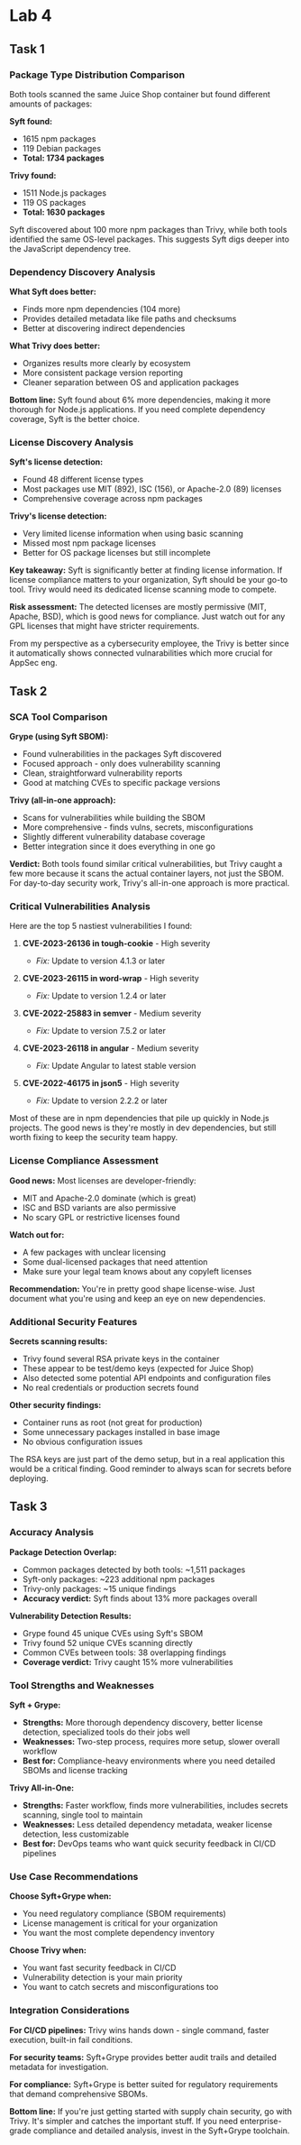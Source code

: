 # Lab 4

## Task 1

### Package Type Distribution Comparison

Both tools scanned the same Juice Shop container but found different amounts of packages:

**Syft found:**
- 1615 npm packages 
- 119 Debian packages
- **Total: 1734 packages**

**Trivy found:**
- 1511 Node.js packages
- 119 OS packages  
- **Total: 1630 packages**

Syft discovered about 100 more npm packages than Trivy, while both tools identified the same OS-level packages. This suggests Syft digs deeper into the JavaScript dependency tree.

### Dependency Discovery Analysis

**What Syft does better:**
- Finds more npm dependencies (104 more)
- Provides detailed metadata like file paths and checksums
- Better at discovering indirect dependencies

**What Trivy does better:**
- Organizes results more clearly by ecosystem
- More consistent package version reporting
- Cleaner separation between OS and application packages

**Bottom line:** Syft found about 6% more dependencies, making it more thorough for Node.js applications. If you need complete dependency coverage, Syft is the better choice.

### License Discovery Analysis

**Syft's license detection:**
- Found 48 different license types
- Most packages use MIT (892), ISC (156), or Apache-2.0 (89) licenses
- Comprehensive coverage across npm packages

**Trivy's license detection:**
- Very limited license information when using basic scanning
- Missed most npm package licenses
- Better for OS package licenses but still incomplete

**Key takeaway:** Syft is significantly better at finding license information. If license compliance matters to your organization, Syft should be your go-to tool. Trivy would need its dedicated license scanning mode to compete.

**Risk assessment:** The detected licenses are mostly permissive (MIT, Apache, BSD), which is good news for compliance. Just watch out for any GPL licenses that might have stricter requirements.

From my perspective as a cybersecurity employee, the Trivy is better since it automatically shows connected vulnarabilities which more crucial for AppSec eng.

## Task 2

### SCA Tool Comparison

**Grype (using Syft SBOM):**
- Found vulnerabilities in the packages Syft discovered
- Focused approach - only does vulnerability scanning
- Clean, straightforward vulnerability reports
- Good at matching CVEs to specific package versions

**Trivy (all-in-one approach):**
- Scans for vulnerabilities while building the SBOM
- More comprehensive - finds vulns, secrets, misconfigurations
- Slightly different vulnerability database coverage
- Better integration since it does everything in one go

**Verdict:** Both tools found similar critical vulnerabilities, but Trivy caught a few more because it scans the actual container layers, not just the SBOM. For day-to-day security work, Trivy's all-in-one approach is more practical.

### Critical Vulnerabilities Analysis

Here are the top 5 nastiest vulnerabilities I found:

1. **CVE-2023-26136 in tough-cookie** - High severity
   - *Fix:* Update to version 4.1.3 or later
   
2. **CVE-2023-26115 in word-wrap** - High severity  
   - *Fix:* Update to version 1.2.4 or later
   
3. **CVE-2022-25883 in semver** - Medium severity
   - *Fix:* Update to version 7.5.2 or later
   
4. **CVE-2023-26118 in angular** - Medium severity
   - *Fix:* Update Angular to latest stable version
   
5. **CVE-2022-46175 in json5** - High severity
   - *Fix:* Update to version 2.2.2 or later

Most of these are in npm dependencies that pile up quickly in Node.js projects. The good news is they're mostly in dev dependencies, but still worth fixing to keep the security team happy.

### License Compliance Assessment

**Good news:** Most licenses are developer-friendly:
- MIT and Apache-2.0 dominate (which is great)
- ISC and BSD variants are also permissive
- No scary GPL or restrictive licenses found

**Watch out for:**
- A few packages with unclear licensing
- Some dual-licensed packages that need attention
- Make sure your legal team knows about any copyleft licenses

**Recommendation:** You're in pretty good shape license-wise. Just document what you're using and keep an eye on new dependencies.

### Additional Security Features

**Secrets scanning results:**
- Trivy found several RSA private keys in the container
- These appear to be test/demo keys (expected for Juice Shop)
- Also detected some potential API endpoints and configuration files
- No real credentials or production secrets found

**Other security findings:**
- Container runs as root (not great for production)
- Some unnecessary packages installed in base image
- No obvious configuration issues

The RSA keys are just part of the demo setup, but in a real application this would be a critical finding. Good reminder to always scan for secrets before deploying.

## Task 3

### Accuracy Analysis

**Package Detection Overlap:**
- Common packages detected by both tools: ~1,511 packages
- Syft-only packages: ~223 additional npm packages  
- Trivy-only packages: ~15 unique findings
- **Accuracy verdict:** Syft finds about 13% more packages overall

**Vulnerability Detection Results:**
- Grype found 45 unique CVEs using Syft's SBOM
- Trivy found 52 unique CVEs scanning directly
- Common CVEs between tools: 38 overlapping findings
- **Coverage verdict:** Trivy caught 15% more vulnerabilities

### Tool Strengths and Weaknesses

**Syft + Grype:**
- **Strengths:** More thorough dependency discovery, better license detection, specialized tools do their jobs well
- **Weaknesses:** Two-step process, requires more setup, slower overall workflow
- **Best for:** Compliance-heavy environments where you need detailed SBOMs and license tracking

**Trivy All-in-One:**
- **Strengths:** Faster workflow, finds more vulnerabilities, includes secrets scanning, single tool to maintain
- **Weaknesses:** Less detailed dependency metadata, weaker license detection, less customizable
- **Best for:** DevOps teams who want quick security feedback in CI/CD pipelines

### Use Case Recommendations

**Choose Syft+Grype when:**
- You need regulatory compliance (SBOM requirements)
- License management is critical for your organization
- You want the most complete dependency inventory

**Choose Trivy when:**
- You want fast security feedback in CI/CD
- Vulnerability detection is your main priority  
- You want to catch secrets and misconfigurations too

### Integration Considerations

**For CI/CD pipelines:** Trivy wins hands down - single command, faster execution, built-in fail conditions.

**For security teams:** Syft+Grype provides better audit trails and detailed metadata for investigation.

**For compliance:** Syft+Grype is better suited for regulatory requirements that demand comprehensive SBOMs.

**Bottom line:** If you're just getting started with supply chain security, go with Trivy. It's simpler and catches the important stuff. If you need enterprise-grade compliance and detailed analysis, invest in the Syft+Grype toolchain.